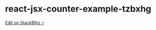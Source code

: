 # react-jsx-counter-example-tzbxhg

[Edit on StackBlitz ⚡️](https://stackblitz.com/edit/react-jsx-counter-example-tzbxhg)
